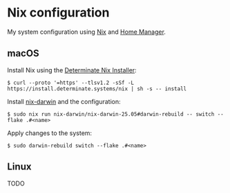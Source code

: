 # Nix configuration

My system configuration using [Nix][nix] and [Home Manager][home-manager].

## macOS

Install Nix using the [Determinate Nix Installer][determinate-installer]:

```
$ curl --proto '=https' --tlsv1.2 -sSf -L https://install.determinate.systems/nix | sh -s -- install
```

Install [nix-darwin][nix-darwin] and the configuration:

```
$ sudo nix run nix-darwin/nix-darwin-25.05#darwin-rebuild -- switch --flake .#<name>
```

Apply changes to the system:

```
$ sudo darwin-rebuild switch --flake .#<name>
```


## Linux

TODO


[nix]: https://nixos.org
[determinate-installer]: https://github.com/DeterminateSystems/nix-installer
[nix-darwin]: https://github.com/LnL7/nix-darwin/blob/master/README.md
[home-manager]: https://github.com/nix-community/home-manager
